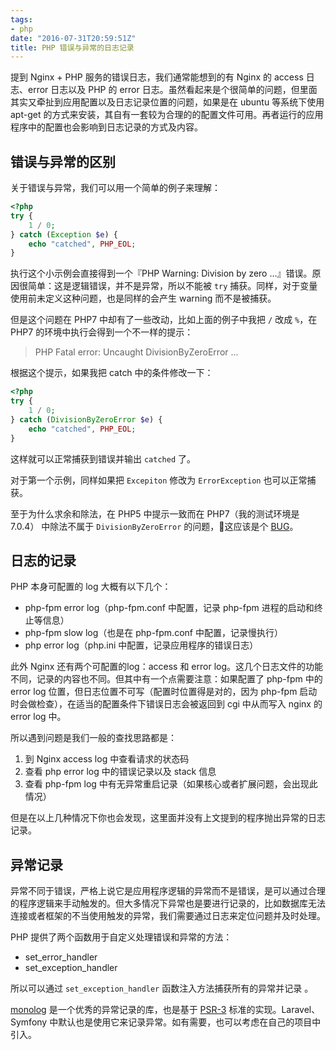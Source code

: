 ```yaml
---
tags:
- php
date: "2016-07-31T20:59:51Z"
title: PHP 错误与异常的日志记录
---
```


提到 Nginx + PHP 服务的错误日志，我们通常能想到的有 Nginx 的 access 日志、error 日志以及 PHP 的 error 日志。虽然看起来是个很简单的问题，但里面其实又牵扯到应用配置以及日志记录位置的问题，如果是在 ubuntu 等系统下使用 apt-get 的方式来安装，其自有一套较为合理的的配置文件可用。再者运行的应用程序中的配置也会影响到日志记录的方式及内容。

## 错误与异常的区别

关于错误与异常，我们可以用一个简单的例子来理解：

``` php
<?php
try {
    1 / 0;
} catch (Exception $e) {
    echo "catched", PHP_EOL;
}
```

执行这个小示例会直接得到一个『PHP Warning:  Division by zero …』错误。原因很简单：这是逻辑错误，并不是异常，所以不能被 `try` 捕获。同样，对于变量使用前未定义这种问题，也是同样的会产生 warning 而不是被捕获。

但是这个问题在 PHP7 中却有了一些改动，比如上面的例子中我把 `/` 改成 `%`，在 PHP7 的环境中执行会得到一个不一样的提示：

> PHP Fatal error:  Uncaught DivisionByZeroError ...

根据这个提示，如果我把 catch 中的条件修改一下：

``` php
<?php
try {
    1 / 0;
} catch (DivisionByZeroError $e) {
    echo "catched", PHP_EOL;
}
```

这样就可以正常捕获到错误并输出 `catched` 了。

对于第一个示例，同样如果把 `Excepiton` 修改为 `ErrorException` 也可以正常捕获。

至于为什么求余和除法，在 PHP5 中提示一致而在 PHP7（我的测试环境是 7.0.4） 中除法不属于 `DivisionByZeroError` 的问题，这应该是个 [BUG](https://bugs.php.net/bug.php?id=69957)。

## 日志的记录

PHP 本身可配置的 log 大概有以下几个：

- php-fpm error log（php-fpm.conf 中配置，记录 php-fpm 进程的启动和终止等信息）
- php-fpm slow log（也是在 php-fpm.conf 中配置，记录慢执行）
- php error log（php.ini 中配置，记录应用程序的错误日志）

此外 Nginx 还有两个可配置的log：access 和 error log。这几个日志文件的功能不同，记录的内容也不同。但其中有一个点需要注意：如果配置了 php-fpm 中的 error log 位置，但日志位置不可写（配置时位置得是对的，因为 php-fpm 启动时会做检查），在适当的配置条件下错误日志会被返回到 cgi 中从而写入 nginx 的 error log 中。

所以遇到问题是我们一般的查找思路都是：

1. 到 Nginx access log 中查看请求的状态码
2. 查看 php error log 中的错误记录以及 stack 信息
3. 查看 php-fpm log 中有无异常重启记录（如果核心或者扩展问题，会出现此情况）

但是在以上几种情况下你也会发现，这里面并没有上文提到的程序抛出异常的日志记录。

## 异常记录

异常不同于错误，严格上说它是应用程序逻辑的异常而不是错误，是可以通过合理的程序逻辑来手动触发的。但大多情况下异常也是要进行记录的，比如数据库无法连接或者框架的不当使用触发的异常，我们需要通过日志来定位问题并及时处理。

PHP 提供了两个函数用于自定义处理错误和异常的方法：

- set_error_handler
- set_exception_handler

所以可以通过 `set_exception_handler`  函数注入方法捕获所有的异常并记录 。

[monolog](https://github.com/Seldaek/monolog) 是一个优秀的异常记录的库，也是基于 [PSR-3](http://www.php-fig.org/psr/psr-3/) 标准的实现。Laravel、Symfony 中默认也是使用它来记录异常。如有需要，也可以考虑在自己的项目中引入。
